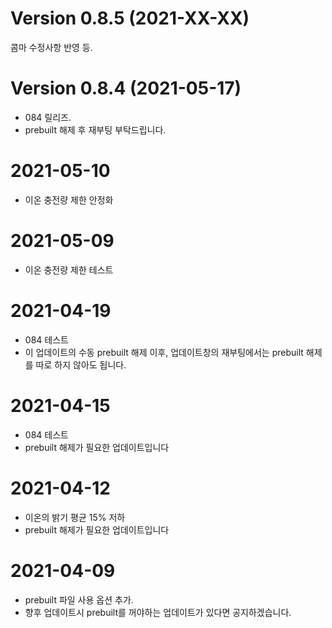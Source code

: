 Version 0.8.5 (2021-XX-XX)
========================
콤마 수정사항 반영 등.

Version 0.8.4 (2021-05-17)
========================
* 084 릴리즈.
* prebuilt 해제 후 재부팅 부탁드립니다.


2021-05-10
========================
* 이온 충전량 제한 안정화


2021-05-09
========================
* 이온 충전량 제한 테스트

2021-04-19
========================
* 084 테스트
* 이 업데이트의 수동 prebuilt 해제 이후, 업데이트창의 재부팅에서는 prebuilt 해제를 따로 하지 않아도 됩니다.

2021-04-15
========================
* 084 테스트
* prebuilt 해제가 필요한 업데이트입니다


2021-04-12
========================
* 이온의 밝기 평균 15% 저하
* prebuilt 해제가 필요한 업데이트입니다




2021-04-09
========================
* prebuilt 파일 사용 옵션 추가.
* 향후 업데이트시 prebuilt를 꺼야하는 업데이트가 있다면 공지하겠습니다. 
